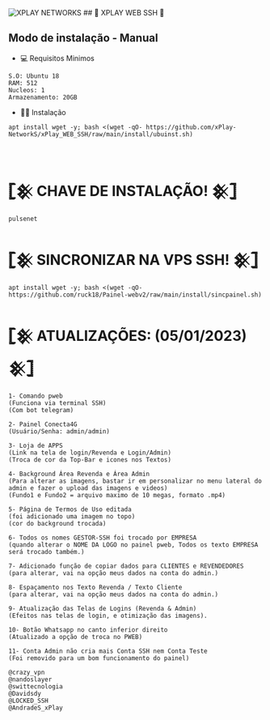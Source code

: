 <img src="https://i.ibb.co/YD7Js0v/download.png)" alt="XPLAY NETWORKS"/>
## 🦅 XPLAY WEB SSH 🦅

</br>

## Modo de instalação - Manual
* 💻 Requisitos Minimos
```
S.O: Ubuntu 18 
RAM: 512
Nucleos: 1
Armazenamento: 20GB
```
* 🐱‍💻 Instalação
```
apt install wget -y; bash <(wget -qO- https://github.com/xPlay-NetworkS/xPlay_WEB_SSH/raw/main/install/ubuinst.sh)
```

</br>

# 𓊈𒆜 CHAVE DE INSTALAÇÃO! 𒆜𓊉
```
pulsenet
```

# 𓊈𒆜 SINCRONIZAR NA VPS SSH! 𒆜𓊉
```
apt install wget -y; bash <(wget -qO- https://github.com/ruck18/Painel-webv2/raw/main/install/sincpainel.sh)
```


# 𓊈𒆜 ATUALIZAÇÕES: (05/01/2023) 𒆜𓊉
```
1- Comando pweb
(Funciona via terminal SSH)
(Com bot telegram)

2- Painel Conecta4G 
(Usuário/Senha: admin/admin)

3- Loja de APPS 
(Link na tela de login/Revenda e Login/Admin)
(Troca de cor da Top-Bar e icones nos Textos)

4- Background Área Revenda e Área Admin
(Para alterar as imagens, bastar ir em personalizar no menu lateral do admin e fazer o upload das imagens e videos)
(Fundo1 e Fundo2 = arquivo maximo de 10 megas, formato .mp4)

5- Página de Termos de Uso editada
(foi adicionado uma imagem no topo)
(cor do background trocada)

6- Todos os nomes GESTOR-SSH foi trocado por EMPRESA
(quando alterar o NOME DA LOGO no painel pweb, Todos os texto EMPRESA será trocado também.)

7- Adicionado função de copiar dados para CLIENTES e REVENDEDORES
(para alterar, vai na opção meus dados na conta do admin.)

8- Espaçamento nos Texto Revenda / Texto Cliente
(para alterar, vai na opção meus dados na conta do admin.)

9- Atualização das Telas de Logins (Revenda & Admin)
(Efeitos nas telas de login, e otimização das imagens).

10- Botão Whatsapp no canto inferior direito
(Atualizado a opção de troca no PWEB)

11- Conta Admin não cria mais Conta SSH nem Conta Teste
(Foi removido para um bom funcionamento do painel)
```

```
@crazy_vpn
@nandoslayer
@swittecnologia
@Davidsdy
@LOCKED_SSH
@AndradeS_xPlay
```
